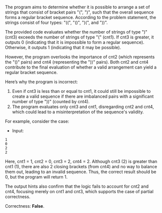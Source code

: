 The program aims to determine whether it is possible to arrange a set of strings that consist of bracket pairs "(", ")", such that the overall sequence forms a regular bracket sequence. According to the problem statement, the strings consist of four types: "((", "()", ")(", and "))".

The provided code evaluates whether the number of strings of type ")" (cnt3) exceeds the number of strings of type "(" (cnt1). If cnt3 is greater, it outputs 0 (indicating that it is impossible to form a regular sequence). Otherwise, it outputs 1 (indicating that it may be possible).

However, the program overlooks the importance of cnt2 (which represents the "()" pairs) and cnt4 (representing the "))" pairs). Both cnt2 and cnt4 contribute to the final evaluation of whether a valid arrangement can yield a regular bracket sequence.

Here’s why the program is incorrect:
1. Even if cnt3 is less than or equal to cnt1, it could still be impossible to create a valid sequence if there are imbalanced pairs with a significant number of type "))" (counted by cnt4). 
2. The program evaluates only cnt3 and cnt1, disregarding cnt2 and cnt4, which could lead to a misinterpretation of the sequence's validity.

For example, consider the case:
- Input: 
```
1
0
2
2
```
Here, cnt1 = 1, cnt2 = 0, cnt3 = 2, cnt4 = 2. Although cnt3 (2) is greater than cnt1 (1), there are also 2 closing brackets (from cnt4) and no way to balance them out, leading to an invalid sequence. Thus, the correct result should be 0, but the program will return 1.

The output hints also confirm that the logic fails to account for cnt2 and cnt4, focusing merely on cnt1 and cnt3, which supports the case of partial correctness.

Correctness: **False**.